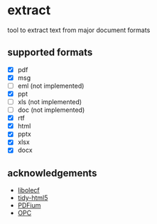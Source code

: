 # extract
tool to extract text from major document formats

## supported formats

- [x] pdf
- [x] msg
- [ ] eml (not implemented) 
- [x] ppt
- [ ] xls (not implemented)
- [ ] doc (not implemented)
- [x] rtf
- [x] html
- [x] pptx
- [x] xlsx
- [x] docx

## acknowledgements

* [libolecf](https://github.com/libyal/libolecf)
* [tidy-html5](https://github.com/htacg/tidy-html5)
* [PDFium](https://github.com/PDFium/PDFium)
* [OPC](https://github.com/freuter/libopc)
